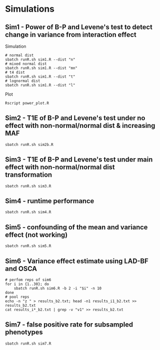 # Simulations

## Sim1 - Power of B-P and Levene's test to detect change in variance from interaction effect

Simulation

```shell
# normal dist
sbatch runR.sh sim1.R --dist "n"
# mixed normal dist
sbatch runR.sh sim1.R --dist "mn"
# t4 dist
sbatch runR.sh sim1.R --dist "t"
# lognormal dist
sbatch runR.sh sim1.R --dist "l"
```

Plot

```shell
Rscript power_plot.R
```

## Sim2 - T1E of B-P and Levene's test under no effect with non-normal/normal dist & increasing MAF

```shell
sbatch runR.sh sim2b.R
```

## Sim3 - T1E of B-P and Levene's test under main effect with non-normal/normal dist transformation

```shell
sbatch runR.sh sim3.R
```

## Sim4 - runtime performance

```shell
sbatch runR.sh sim4.R
```

## Sim5 - confounding of the mean and variance effect (not working)

```shell
sbatch runR.sh sim5.R
```

## Sim6 - Variance effect estimate using LAD-BF and OSCA

```shell
# perfom reps of sim6
for i in {1..30}; do
    sbatch runR.sh sim6.R -b 2 -i "$i" -n 10
done
# pool reps
echo -n "z " > results_b2.txt; head -n1 results_i1_b2.txt >> results_b2.txt
cat results_i*_b2.txt | grep -v "v1" >> results_b2.txt 
```

## Sim7 - false positive rate for subsampled phenotypes

```shell
sbatch runR.sh sim7.R
```